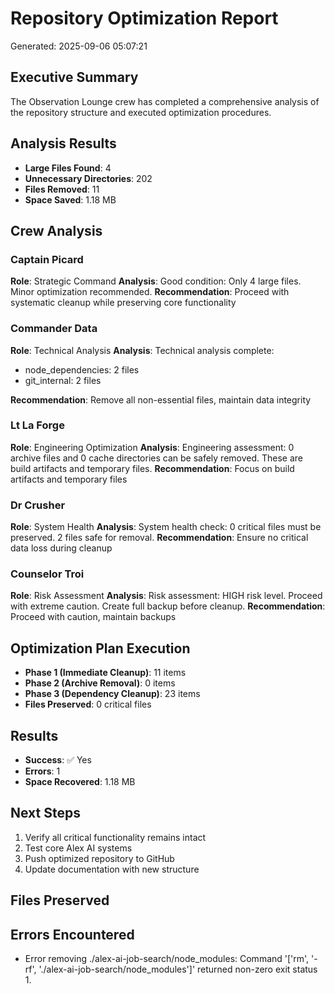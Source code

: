 
# Repository Optimization Report
Generated: 2025-09-06 05:07:21

## Executive Summary
The Observation Lounge crew has completed a comprehensive analysis of the repository structure and executed optimization procedures.

## Analysis Results
- **Large Files Found**: 4
- **Unnecessary Directories**: 202
- **Files Removed**: 11
- **Space Saved**: 1.18 MB

## Crew Analysis

### Captain Picard
**Role**: Strategic Command
**Analysis**: Good condition: Only 4 large files. Minor optimization recommended.
**Recommendation**: Proceed with systematic cleanup while preserving core functionality

### Commander Data
**Role**: Technical Analysis
**Analysis**: Technical analysis complete:
- node_dependencies: 2 files
- git_internal: 2 files

**Recommendation**: Remove all non-essential files, maintain data integrity

### Lt La Forge
**Role**: Engineering Optimization
**Analysis**: Engineering assessment: 0 archive files and 0 cache directories can be safely removed. These are build artifacts and temporary files.
**Recommendation**: Focus on build artifacts and temporary files

### Dr Crusher
**Role**: System Health
**Analysis**: System health check: 0 critical files must be preserved. 2 files safe for removal.
**Recommendation**: Ensure no critical data loss during cleanup

### Counselor Troi
**Role**: Risk Assessment
**Analysis**: Risk assessment: HIGH risk level. Proceed with extreme caution. Create full backup before cleanup.
**Recommendation**: Proceed with caution, maintain backups


## Optimization Plan Execution
- **Phase 1 (Immediate Cleanup)**: 11 items
- **Phase 2 (Archive Removal)**: 0 items  
- **Phase 3 (Dependency Cleanup)**: 23 items
- **Files Preserved**: 0 critical files

## Results
- **Success**: ✅ Yes
- **Errors**: 1
- **Space Recovered**: 1.18 MB

## Next Steps
1. Verify all critical functionality remains intact
2. Test core Alex AI systems
3. Push optimized repository to GitHub
4. Update documentation with new structure

## Files Preserved

## Errors Encountered
- Error removing ./alex-ai-job-search/node_modules: Command '['rm', '-rf', './alex-ai-job-search/node_modules']' returned non-zero exit status 1.
